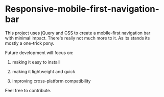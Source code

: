 Responsive-mobile-first-navigation-bar
======================================

This project uses jQuery and CSS to create a mobile-first navigation bar with minimal impact.
There's really not much more to it. As its stands its mostly a one-trick pony.

Future development will focus on:

1) making it easy to install

2) making it lightweight and quick

3) improving cross-platform compatibility

Feel free to contribute. 
